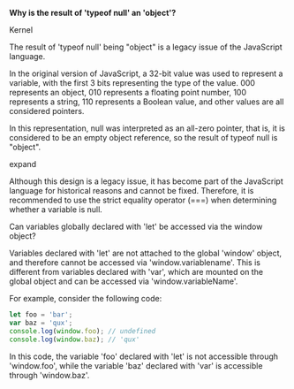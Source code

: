 **Why is the result of 'typeof null' an 'object'?**

Kernel

The result of 'typeof null' being "object" is a legacy issue of the JavaScript language.

In the original version of JavaScript, a 32-bit value was used to represent a variable, with the first 3 bits representing the type of the value. 000 represents an object, 010 represents a floating point number, 100 represents a string, 110 represents a Boolean value, and other values are all considered pointers.

In this representation, null was interpreted as an all-zero pointer, that is, it is considered to be an empty object reference, so the result of typeof null is "object".

expand

Although this design is a legacy issue, it has become part of the JavaScript language for historical reasons and cannot be fixed. Therefore, it is recommended to use the strict equality operator (===) when determining whether a variable is null.

Can variables globally declared with 'let' be accessed via the window object?

Variables declared with 'let' are not attached to the global 'window' object, and therefore cannot be accessed via 'window.variablename'. This is different from variables declared with 'var', which are mounted on the global object and can be accessed via 'window.variableName'.

For example, consider the following code:
```javascript
let foo = 'bar';
var baz = 'qux';
console.log(window.foo); // undefined
console.log(window.baz); // 'qux'
```
In this code, the variable 'foo' declared with 'let' is not accessible through 'window.foo', while the variable 'baz' declared with 'var' is accessible through 'window.baz'.